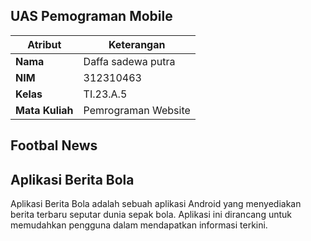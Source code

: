 ## UAS Pemograman Mobile

| Atribut         | Keterangan          |
| --------------- | ------------------- |
| **Nama**        | Daffa sadewa putra       |
| **NIM**         | 312310463           |
| **Kelas**       | TI.23.A.5           |
| **Mata Kuliah** | Pemrograman Website |

## Footbal News
## Aplikasi Berita Bola
Aplikasi Berita Bola adalah sebuah aplikasi Android yang menyediakan berita terbaru seputar dunia sepak bola. Aplikasi ini dirancang untuk memudahkan pengguna dalam mendapatkan informasi terkini.
